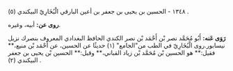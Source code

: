 ١٣٤٨ - الحسين بن يحيى بن جعفر بن أعين البارقي الْبُخَارِيّ البيكندي (٥) .

**روى عن:** أبيه، وغيره.

**رَوَى عَنه:** أَبُو مُحَمَّد نصر بْن أَحْمَد بْن نصر الكندي الحافظ البغدادي المعروف بنصرك نزيل نيسابور.روى الْبُخَارِيّ في الطب من"الجامع" (١) حديثًا عن الحسين، عن أَحْمَد بْن منيع،** فقيل:** هو الحسين بْن مُحَمَّد بْن زياد القباني،** وقيل:** الحسين بْن يحيى بن جعفر البيكندي (٢) .